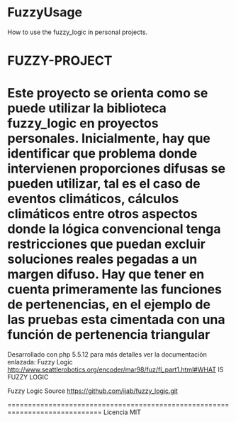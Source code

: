 # FuzzyUsage
How to use the fuzzy_logic in personal projects.

FUZZY-PROJECT
===================================================================
Este proyecto se orienta como se puede utilizar la biblioteca fuzzy_logic en proyectos personales. Inicialmente, hay
que identificar que problema donde intervienen proporciones difusas se pueden utilizar, tal es el caso de eventos
climáticos, cálculos climáticos entre otros aspectos donde la lógica convencional tenga restricciones que puedan
excluir soluciones reales pegadas a un margen difuso.
Hay que tener en cuenta primeramente las funciones de pertenencias, en el ejemplo de las pruebas esta cimentada con una
función de pertenencia triangular
================================================================
 Desarrollado con php 5.5.12 para más detalles ver la documentación enlazada:
Fuzzy Logic
http://www.seattlerobotics.org/encoder/mar98/fuz/fl_part1.html#WHAT IS FUZZY LOGIC

Fuzzy Logic Source
https://github.com/ijab/fuzzy_logic.git

=============================================================================
Licencia MIT

